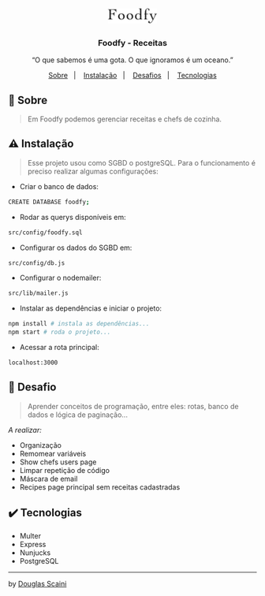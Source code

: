 <h1 align="center"><img src="./.github/logo.png" width="100px"/></h1>

<h3 align="center">Foodfy - Receitas</h3>

<p align="center">“O que sabemos é uma gota. O que ignoramos é um oceano.”</p>

<p align="center">
  <a href="#about">Sobre</a>&nbsp;&nbsp;&nbsp;|&nbsp;&nbsp;&nbsp;
  <a href="#install">Instalação</a>&nbsp;&nbsp;&nbsp;|&nbsp;&nbsp;&nbsp;
  <a href="#challenge">Desafios</a>&nbsp;&nbsp;&nbsp;|&nbsp;&nbsp;&nbsp;
  <a href="#technologies">Tecnologias</a>
</p>

## :speech_balloon: Sobre <a name="about"></a>

> Em Foodfy podemos gerenciar receitas e chefs de cozinha.

<div align="center">
</div>

## :warning: Instalação <a name="install"></a>

> Esse projeto usou como SGBD o postgreSQL. Para o funcionamento é preciso realizar algumas configurações:

- Criar o banco de dados:

```sh
CREATE DATABASE foodfy;
```

- Rodar as querys disponíveis em:

```sh
src/config/foodfy.sql
```

- Configurar os dados do SGBD em:

```sh
src/config/db.js
```

- Configurar o nodemailer:

```sh
src/lib/mailer.js
```

- Instalar as dependências e iniciar o projeto:

```sh
npm install # instala as dependências...
npm start # roda o projeto...
```

- Acessar a rota principal:

```sh
localhost:3000
```

## :triangular_flag_on_post: Desafio <a name="challenge"></a>

> Aprender conceitos de programação, entre eles: rotas, banco de dados e lógica de paginação...

_A realizar:_

- Organização
- Remomear variáveis
- Show chefs users page
- Limpar repetição de código
- Máscara de email
- Recipes page principal sem receitas cadastradas

## :heavy_check_mark: Tecnologias <a name="technologies"></a>

- Multer
- Express
- Nunjucks
- PostgreSQL

---

by [Douglas Scaini](https://www.github.com/douglasscaini)
